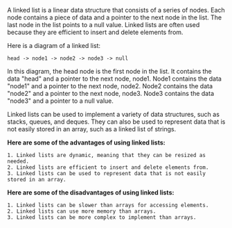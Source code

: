 A linked list is a linear data structure that consists of a series of nodes. Each node contains a piece of data and a pointer to the next node in the list. The last node in the list points to a null value. Linked lists are often used because they are efficient to insert and delete elements from.

Here is a diagram of a linked list:
    
    head -> node1 -> node2 -> node3 -> null

In this diagram, the head node is the first node in the list. It contains the data "head" and a pointer to the next node, node1. Node1 contains the data "node1" and a pointer to the next node, node2. Node2 contains the data "node2" and a pointer to the next node, node3. Node3 contains the data "node3" and a pointer to a null value.

Linked lists can be used to implement a variety of data structures, such as stacks, queues, and deques. They can also be used to represent data that is not easily stored in an array, such as a linked list of strings.

**Here are some of the advantages of using linked lists:**

    1. Linked lists are dynamic, meaning that they can be resized as needed.
    2. Linked lists are efficient to insert and delete elements from.
    3. Linked lists can be used to represent data that is not easily stored in an array.

**Here are some of the disadvantages of using linked lists:**

    1. Linked lists can be slower than arrays for accessing elements.
    2. Linked lists can use more memory than arrays.
    3. Linked lists can be more complex to implement than arrays.